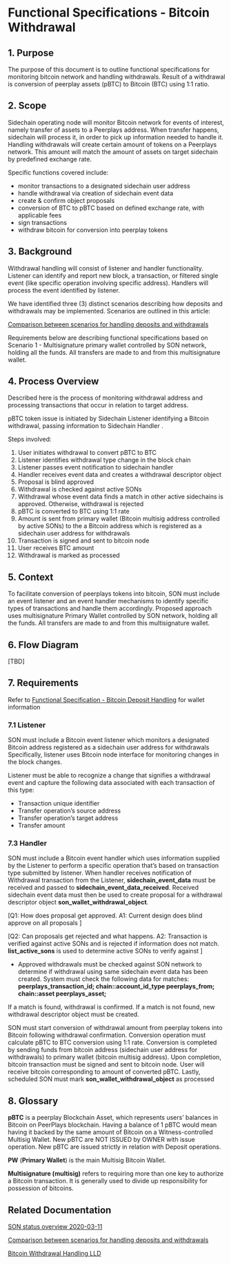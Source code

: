 # Functional Specifications - Bitcoin Withdrawal

## 1. Purpose

The purpose of this document is to outline functional specifications for monitoring bitcoin network and handling withdrawals. Result of a withdrawal is conversion of peerplay assets \(pBTC\) to Bitcoin \(BTC\) using 1:1 ratio.

## 2. Scope

Sidechain operating node will monitor Bitcoin network for events of interest, namely transfer of assets to a Peerplays address. When transfer happens, sidechain will process it, in order to pick up information needed to handle it. Handling withdrawals will create certain amount of tokens on a Peerplays network. This amount will match the amount of assets on target sidechain by predefined exchange rate.

Specific functions covered include:

* monitor transactions to a designated sidechain user address
* handle withdrawal via creation of sidechain event data
* create & confirm object proposals
* conversion of BTC to pBTC based on defined exchange rate, with applicable fees
* sign transactions
* withdraw bitcoin for conversion into peerplay tokens

## 3. Background

Withdrawal handling will consist of listener and handler functionality. Listener can identify and report new block, a transaction, or filtered single event \(like specific operation involving specific address\). Handlers will process the event identified by listener.

We have identified three \(3\) distinct scenarios describing how deposits and withdrawals may be implemented. Scenarios are outlined in this article:

[Comparison between scenarios for handling deposits and withdrawals](file:///C:/wiki/spaces/PIX/pages/358187009/Comparison+between+scenarios+for+handling+deposits+and+withdrawals)

Requirements below are describing functional specifications based on Scenario 1 - Multisignature primary wallet controlled by SON network, holding all the funds. All transfers are made to and from this multisignature wallet.

## 4. Process Overview

Described here is the process of monitoring withdrawal address and processing transactions that occur in relation to target address.

pBTC token issue is initiated by Sidechain Listener identifying a Bitcoin withdrawal, passing information to Sidechain Handler .

Steps involved:

1. User initiates withdrawal to convert pBTC to BTC
2. Listener identifies withdrawal type change in the block chain
3. Listener passes event notification to sidechain handler
4. Handler receives event data and creates a withdrawal descriptor object
5. Proposal is blind approved
6. Withdrawal is checked against active SONs
7. Withdrawal whose event data finds a match in other active sidechains is approved. Otherwise, withdrawal is rejected
8. pBTC is converted to BTC using 1:1 rate
9. Amount is sent from primary wallet \(Bitcoin multisig address controlled by active SONs\) to the a Bitcoin address which is registered as a sidechain user address for withdrawals
10. Transaction is signed and sent to bitcoin node
11. User receives BTC amount
12. Withdrawal is marked as processed

## 5. Context

To facilitate conversion of peerplays tokens into bitcoin, SON must include an event listener and an event handler mechanisms to identify specific types of transactions and handle them accordingly. Proposed approach uses multisignature Primary Wallet controlled by SON network, holding all the funds. All transfers are made to and from this multisignature wallet.

## 6. Flow Diagram

\[TBD\]

## 7. Requirements

Refer to [Functional Specification - Bitcoin Deposit Handling](file:///C:/wiki/spaces/PIX/pages/591921180/Functional+Specification+-+Bitcoin+Deposit+Handling) for wallet information

### 7.1 Listener

SON must include a Bitcoin event listener which monitors a designated Bitcoin address registered as a sidechain user address for withdrawals Specifically, listener uses Bitcoin node interface for monitoring changes in the block changes.

Listener must be able to recognize a change that signifies a withdrawal event and capture the following data associated with each transaction of this type:

* Transaction unique identifier
* Transfer operation’s source address
* Transfer operation’s target address
* Transfer amount

### 7.3 Handler

SON must include a Bitcoin event handler which uses information supplied by the Listener to perform a specific operation that’s based on transaction type submitted by listener. When handler receives notification of Withdrawal transaction from the Listener, **sidechain\_event\_data** must be received and passed to **sidechain\_event\_data\_received**. Received sidechain event data must then be used to create proposal for a withdrawal descriptor object **son\_wallet\_withdrawal\_object**.

\[Q1: How does proposal get approved. A1: Current design does blind approve on all proposals \]

\[Q2: Can proposals get rejected and what happens. A2: Transaction is verified against active SONs and is rejected if information does not match. **list\_active\_sons** is used to determine active SONs to verify against \]

* Approved withdrawals must be checked against SON network to determine if withdrawal using same sidechain event data has been created. System must check the following data for matches: **peerplays\_transaction\_id; chain::account\_id\_type peerplays\_from; chain::asset peerplays\_asset;**

If a match is found, withdrawal is confirmed. If a match is not found, new withdrawal descriptor object must be created.

SON must start conversion of withdrawal amount from peerplay tokens into Bitcoin following withdrawal confirmation. Conversion operation must calculate pBTC to BTC conversion using 1:1 rate. Conversion is completed by sending funds from bitcoin address \(sidechain user address for withdrawals\) to primary wallet \(bitcoin multisig address\). Upon completion, bitcoin transaction must be signed and sent to bitcoin node. User will receive bitcoin corresponding to amount of converted pBTC. Lastly, scheduled SON must mark **son\_wallet\_withdrawal\_object** as processed

## 8. Glossary

**pBTC**​ is a peerplay Blockchain Asset, which represents users’ balances in Bitcoin on PeerPlays blockchain. Having a balance of 1 pBTC would mean having it backed by the same amount of Bitcoin on a Witness-controlled Multisig Wallet. New pBTC are NOT ISSUED by OWNER with ​issue ​operation. New pBTC are issued strictly in relation with ​Deposit​ operations.

**PW** \(**Primary Wallet**\) ​is the main Multisig Bitcoin Wallet.

**Multisignature \(multisig\)** refers to requiring more than one key to authorize a Bitcoin transaction. It is generally used to divide up responsibility for possession of bitcoins.

## Related Documentation

[SON status overview 2020-03-11](file:///C:/wiki/spaces/PIX/pages/535592965/SON+status+overview+2020-03-11)

[Comparison between scenarios for handling deposits and withdrawals](file:///C:/wiki/spaces/PIX/pages/358187009/Comparison+between+scenarios+for+handling+deposits+and+withdrawals)

[Bitcoin Withdrawal Handling LLD](file:///C:/wiki/spaces/PIX/pages/352124984/Bitcoin+Withdrawal+Handling+LLD)

